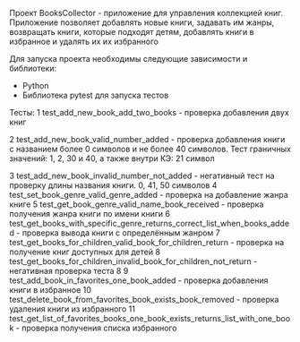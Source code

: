 Проект BooksCollector - приложение для управления коллекцией книг. Приложение позволяет добавлять новые книги, задавать им жанры, возвращать книги, которые подходят детям, добавлять книги в избранное и удалять их их избранного

Для запуска проекта необходимы следующие зависимости и библиотеки:

- Python 
- Библиотека pytest для запуска тестов


Тесты:
1  test_add_new_book_add_two_books - проверка добавления двух книг

2 test_add_new_book_valid_number_added - проверка добавления книги с названием более 0 символов и не более 40 символов. Тест граничных значений: 1, 2, 30 и 40, а также внутри КЭ: 21 символ

3 test_add_new_book_invalid_number_not_added - негативный тест на проверку длины названия книги. 0, 41, 50 символов
4 test_set_book_genre_valid_genre_added - проверка на добавление жанра книге
5 test_get_book_genre_valid_name_book_received - проверка получения жанра книги по имени книги
6 test_get_books_with_specific_genre_returns_correct_list_when_books_added - проверка вывода книги с определённым жанром
7 test_get_books_for_children_valid_book_for_children_return - проверка на получение книг доступных для детей
8 test_get_books_for_children_invalid_book_for_children_not_return - негативная проверка теста 8
9 test_add_book_in_favorites_one_book_added - проверка добавления книги в избранное
10 test_delete_book_from_favorites_book_exists_book_removed - проверка удаления книги из избранного
11 test_get_list_of_favorites_books_one_book_exists_returns_list_with_one_book - проверка получения списка избранного
